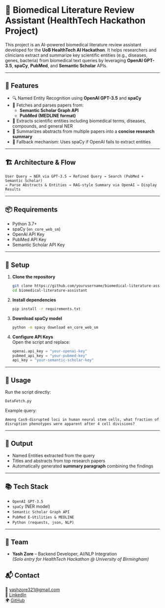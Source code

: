 # 🧠 Biomedical Literature Review Assistant (HealthTech Hackathon Project)

This project is an AI-powered biomedical literature review assistant developed for the **UoB HealthTech AI Hackathon**. It helps researchers and clinicians extract and summarize key scientific entities (e.g., diseases, genes, bacteria) from biomedical text queries by leveraging **OpenAI GPT-3.5**, **spaCy**, **PubMed**, and **Semantic Scholar** APIs.

---

## 🚀 Features

- 🔍 Named Entity Recognition using **OpenAI GPT-3.5** and **spaCy**
- 📄 Fetches and parses papers from:
  - **Semantic Scholar Graph API**
  - **PubMed (MEDLINE format)**
- 🧬 Extracts scientific entities including biomedical terms, diseases, compounds, and general NER
- 🧠 Summarizes abstracts from multiple papers into a **concise research summary**
- 🔄 Fallback mechanism: Uses spaCy if OpenAI fails to extract entities

---

## 🏗️ Architecture & Flow

```
User Query → NER via GPT-3.5 → Refined Query → Search (PubMed + Semantic Scholar) 
→ Parse Abstracts & Entities → RAG-style Summary via OpenAI → Display Results
```

---

## 📦 Requirements

- Python 3.7+
- spaCy (`en_core_web_sm`)
- OpenAI API Key
- PubMed API Key
- Semantic Scholar API Key

---

## 🔧 Setup

1. **Clone the repository**  
   ```bash
   git clone https://github.com/yourusername/biomedical-literature-assistant.git
   cd biomedical-literature-assistant
   ```

2. **Install dependencies**  
   ```bash
   pip install -r requirements.txt
   ```

3. **Download spaCy model**  
   ```bash
   python -m spacy download en_core_web_sm
   ```

4. **Configure API Keys**  
   Open the script and replace:
   ```python
   openai.api_key = "your-openai-key"
   pubmed_api_key = "your-pubmed-key"
   api_key = "your-semantic-scholar-key"
   ```

---

## 🧪 Usage

Run the script directly:

```bash
DataFetch.py
```

Example query:
```
Among Cas9-disrupted loci in human neural stem cells, what fraction of disruption phenotypes were apparent after 4 cell divisions?
```

---

## 📝 Output

- Named Entities extracted from the query
- Titles and abstracts from top research papers
- Automatically generated **summary paragraph** combining the findings

---

## 📚 Tech Stack

- `OpenAI GPT-3.5`
- `spaCy` (NER model)
- `Semantic Scholar Graph API`
- `PubMed E-Utilities & MEDLINE`
- `Python (requests, json, NLP)`

---

## 👥 Team

- **Yash Zore** – Backend Developer, AI/NLP Integration  
*(Solo entry for HealthTech Hackathon @ University of Birmingham)*


## 📬 Contact

📧 yashzore321@gmail.com  
🔗 [LinkedIn](https://linkedin.com/in/ysz252525)  
🌍 [GitHub](https://github.com/yash252525)

